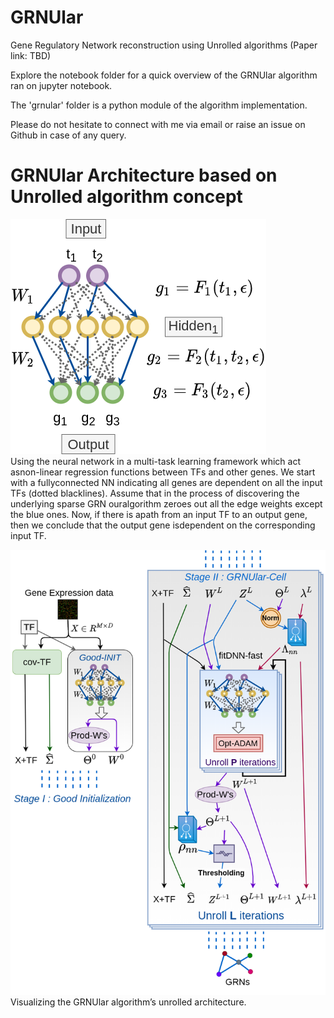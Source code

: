# GRNUlar
Gene Regulatory Network reconstruction using Unrolled algorithms  (Paper link: TBD)

Explore the notebook folder for a quick overview of the GRNUlar algorithm ran on jupyter notebook.  

The 'grnular' folder is a python module of the algorithm implementation.  

Please do not hesitate to connect with me via email or raise an issue on Github in case of any query.  

# GRNUlar Architecture based on Unrolled algorithm concept

![architectureNN](https://github.com/Harshs27/GRNUlar/blob/master/architecture_images/grnular_architecture1.png)  
Using the neural network in a multi-task learning framework which act asnon-linear regression functions between TFs and other genes. We start with a fullyconnected NN indicating all genes are dependent on all the input TFs (dotted blacklines).  Assume that in the process of discovering the underlying sparse GRN ouralgorithm zeroes out all the edge weights except the blue ones. Now, if there is apath from an input TF to an output gene, then we conclude that the output gene isdependent on the corresponding input TF.  

![architectureUnrolled](https://github.com/Harshs27/GRNUlar/blob/master/architecture_images/grnular_architecture2.png) 
Visualizing the GRNUlar algorithm’s unrolled architecture.  
